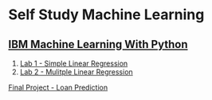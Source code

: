 # Self Study Machine Learning

## [IBM Machine Learning With Python](/src/sklearn/)
1.  [Lab 1 - Simple Linear Regression](/src/sklearn/Lab%201%20-%20Simple%20Linear%20Regression.ipynb)
2.  [Lab 2 - Mulitple Linear Regression](/src/sklearn/Lab%202%20-%20Mulitple%20Linear%20Regression.ipynb)

[Final Project - Loan Prediction](/src/sklearn/14-Final-Project-Loan-Prediction/)


